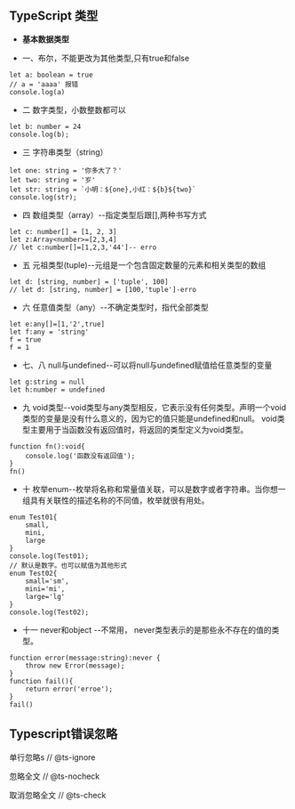 ## TypeScript 类型
* **基本数据类型**
- 一、布尔，不能更改为其他类型,只有true和false

```
let a: boolean = true
// a = 'aaaa' 报错
console.log(a)
```
 - 二 数字类型，小数整数都可以
 
```
let b: number = 24
console.log(b);
```
-  三 字符串类型（string）

```
let one: string = '你多大了？'
let two: string = '岁'
let str: string = `小明：${one},小红：${b}${two}`
console.log(str);
```
- 四 数组类型（array）--指定类型后跟[],两种书写方式

```
let c: number[] = [1, 2, 3]
let z:Array<number>=[2,3,4]
// let c:number[]=[1,2,3,'44']-- erro
```
- 五 元祖类型(tuple)--元组是一个包含固定数量的元素和相关类型的数组

```
let d: [string, number] = ['tuple', 100]
// let d: [string, number] = [100,'tuple']-erro
```
- 六 任意值类型（any）--不确定类型时，指代全部类型

```
let e:any[]=[1,'2',true]
let f:any = 'string'
f = true
f = 1
```
-  七、八 null与undefined--可以将null与undefined赋值给任意类型的变量

```
let g:string = null
let h:number = undefined
```
- 九 void类型--void类型与any类型相反，它表示没有任何类型。声明一个void类型的变量是没有什么意义的，因为它的值只能是undefined和null。
 void类型主要用于当函数没有返回值时，将返回的类型定义为void类型。

```
function fn():void{
    console.log('函数没有返回值');
}
fn()
```
- 十 枚举enum--枚举将名称和常量值关联，可以是数字或者字符串。当你想一组具有关联性的描述名称的不同值，枚举就很有用处。

```
enum Test01{
    small,
    mini,
    large
}
console.log(Test01);
// 默认是数字。也可以赋值为其他形式
enum Test02{
    small='sm',
    mini='mi',
    large='lg'
}
console.log(Test02);
```
- 十一 never和object --不常用， never类型表示的是那些永不存在的值的类型。 
```
function error(message:string):never {
    throw new Error(message);
}
function fail(){
    return error('erroe');
}
fail()
```


## Typescript错误忽略

单行忽略s
// @ts-ignore

忽略全文
// @ts-nocheck

取消忽略全文
// @ts-check